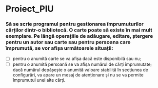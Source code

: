 # Proiect_PIU
### Să se scrie programul pentru gestionarea împrumuturilor cărților dintr-o bibliotecă. O carte poate să existe în mai mult exemplare. Pe lângă operațiile de adăugare, editare, ștergere pentru un autor sau carte sau pentru persoana care împrumută, se vor afișa următoarele situații:
- [ ] pentru o anumită carte se va afișa dacă este disponibilă sau nu;
- [ ] pentru o anumită persoană se va afișa numărul de cărți împrumutate; dacă numărul
depășește o anumită valoare stabilită în secțiunea de configurări, va apare un mesaj
de atenționare și nu se va permite împrumutul unei alte cărți.
